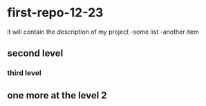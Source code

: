 # first-repo-12-23
it will contain the description of my project
-some list
-another item

## second level  

### third level

## one more at the level 2
